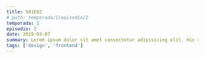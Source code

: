 ```yaml
---
title: S01E02
# path: temporada/1/episodio/2
temporada: 1
episodio: 2
date: 2019-03-07
summary: Lorem ipsum dolor sit amet consectetur adipisicing elit. Hic rerum earum quos explicabo suscipit maxime iste qui nihil. Reiciendis asperiores minus necessitatibus
tags: ['design', 'frontend']
---
```

